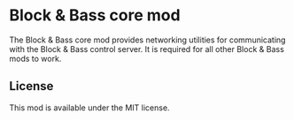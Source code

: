 # Block & Bass core mod

The Block & Bass core mod provides networking utilities for communicating with the Block & Bass control server.
It is required for all other Block & Bass mods to work.

## License

This mod is available under the MIT license.
